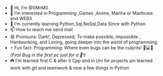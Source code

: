 - 👋 Hi, I’m @0MrM0
- 👀 I’m interested in Programming ,Games ,Anime, Manha or Manhuwa and WEB3
- 🌱 I’m currently learning Python,Sql,NoSql,Data Since with Python
- 📫 How to reach me send mail
- 😄 Pronouns: Dark!, Depressed,  To make possible, impossible , Hardworking, and Loving, going deeper into the world of programming.
- ⚡ Fun fact: Programming: Where even bugs can be the culprits! 🐛💻😄 *(First Bug in the first pc just for a 🐛!)*
- ☘️ I’m learned first C & after it Cpp and in Uni for projects am learned work with git and teamwork & now a few things in Python
<!---
0MrM0/0MrM0 is a ✨ special ✨ repository because its `README.md` (this file) appears on your GitHub profile.
You can click the Preview link to take a look at your changes.
--->
